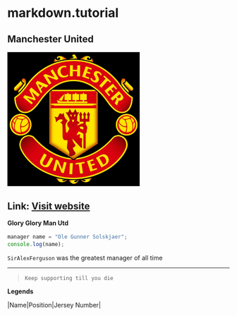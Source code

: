 # markdown.tutorial

## Manchester United
<!-- ![rohit maan](ManchesterUnited.jpg "helloji") -->
<img src = "ManchesterUnited.jpg" alt = "Manchester United" width=300 title="ManUtd Logo">

Link: [Visit website](https://www.manutd.com/ "OfficialSite")
---

**Glory Glory Man Utd** 

```javascript
manager name = "Ole Gunner Solskjaer";
console.log(name); 
```

`SirAlexFerguson` was the greatest manager of all time

*******

>     Keep supporting till you die

**Legends**

|Name|Position|Jersey Number|




